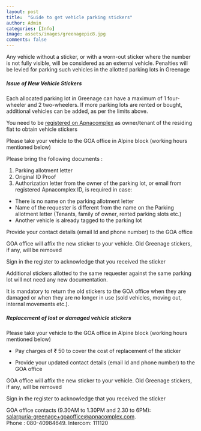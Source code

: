 ```yaml
---
layout: post
title:  "Guide to get vehicle parking stickers"
author: Admin
categories: [Info]
image: assets/images/greenagepic8.jpg
comments: false
---
```


Any vehicle without a sticker, or with a worn-out sticker where the number is not fully visible, will be considered as an external vehicle. Penalties will be levied for parking such vehicles in the allotted parking lots in Greenage

##### Issue of New Vehicle Stickers

Each allocated parking lot in Greenage can have a maximum of 1 four-wheeler and 2 two-wheelers. If more parking lots are rented or bought, additional vehicles can be added, as per the limits above. 

You need to be <a href="{{ site.baseurl }}/registration/"> registered on Apnacomplex</a> as owner/tenant of the residing flat to obtain vehicle stickers

Please take your vehicle to the GOA office in Alpine block (working hours mentioned below) 

Please bring the following documents :
1. Parking allotment letter
2. Original ID Proof
3. Authorization letter from the owner of the parking lot, or email from registered Apnacomplex ID, is required in case:
* There is no name on the parking allotment letter
* Name of the requester is different from the name on the Parking allotment letter (Tenants, family of owner, rented parking slots etc.)
* Another vehicle is already tagged to the parking lot

Provide your contact details (email Id and phone number) to the GOA office

GOA office will affix the new sticker to your vehicle. Old Greenage stickers, if any, will be removed

Sign in the register to acknowledge that you received the sticker 

Additional stickers allotted to the same requester against the same parking lot will not need any new documentation.

It is mandatory to return the old stickers to the GOA office when they are damaged or when they are no longer in use (sold vehicles, moving out, internal movements etc.). 

##### Replacement of lost or damaged vehicle stickers 

Please take your vehicle to the GOA office in Alpine block (working hours mentioned below) 

- Pay charges of  ₹ 50 to cover the cost of replacement of the sticker

- Provide your updated contact details (email Id and phone number) to the GOA office


GOA office will affix the new sticker to your vehicle. Old Greenage stickers, if any, will be removed

Sign in the register to acknowledge that you received the sticker 


GOA office contacts (9.30AM to 1.30PM and 2.30 to 6PM):  
salarpuria-greenage+goaoffice@apnacomplex.com.  
Phone : 080-40984649. Intercom: 111120  

